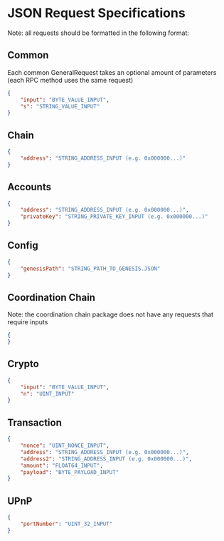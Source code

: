 # JSON Request Specifications

Note: all requests should be formatted in the following format: 

## Common

Each common GeneralRequest takes an optional amount of parameters (each RPC method uses the same request)

```JSON
{
    "input": "BYTE_VALUE_INPUT",
    "s": "STRING_VALUE_INPUT"
}
```

## Chain

```JSON
{
    "address": "STRING_ADDRESS_INPUT (e.g. 0x000000...)"
}
```

## Accounts

```JSON
{
    "address": "STRING_ADDRESS_INPUT (e.g. 0x000000...)",
    "privateKey": "STRING_PRIVATE_KEY_INPUT (e.g. 0x000000...)"
}
```

## Config

```JSON
{
    "genesisPath": "STRING_PATH_TO_GENESIS.JSON"
}
```

## Coordination Chain

Note: the coordination chain package does not have any requests that require inputs

```JSON
{
}
```

## Crypto

```JSON
{
    "input": "BYTE_VALUE_INPUT",
    "n": "UINT_INPUT"
}
```

## Transaction

```JSON
{
    "nonce": "UINT_NONCE_INPUT",
    "address": "STRING_ADDRESS_INPUT (e.g. 0x000000...)",
    "address2": "STRING_ADDRESS_INPUT (e.g. 0x000000...)",
    "amount": "FLOAT64_INPUT",
    "payload": "BYTE_PAYLOAD_INPUT"
}
```

## UPnP

```JSON
{
    "portNumber": "UINT_32_INPUT"
}
```